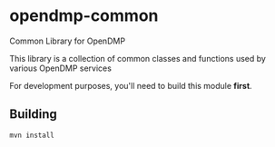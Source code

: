 # opendmp-common

Common Library for OpenDMP

This library is a collection of common classes and functions used by various OpenDMP services

For development purposes, you'll need to build this module **first**.

## Building

`mvn install`
